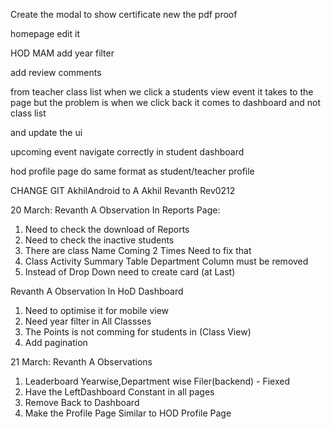 Create the modal to show certificate new the pdf proof 


<!-- #teacher profile -> class assigned should be section name -->

<!-- #teacher profile remove Teacher ID from bottom -->

<!-- #student dashboard ->upcoming events backbutton -->

<!-- #teacher dashboard events list Invalid Date -->

homepage edit it

HOD MAM add year filter

add review comments

from teacher class list when we click a students view event it takes to the page but the problem is when we click back it comes to dashboard and not class list

<!-- student upcoming event back button  -->
and update the ui

upcoming event navigate correctly in student dashboard

hod profile page do same format as student/teacher profile

<!-- password show/hide icon -->

<!-- #add upcoming evnts for faculty also  -->


CHANGE GIT
AkhilAndroid to A Akhil
Revanth Rev0212


20 March:
Revanth A Observation In Reports Page:

1. Need to check the download of Reports
2. Need to check the inactive students
3. There are class Name Coming 2 Times Need to fix that
4. Class Activity Summary Table Department Column must be removed
5. Instead of Drop Down need to create card (at Last)

Revanth A Observation In HoD Dashboard

1. Need to optimise it for mobile view
2. Need year filter in All Classses
3. The Points is not comming for students in (Class View)
4. Add pagination


21 March:
Revanth A Observations 
1. Leaderboard Yearwise,Department wise Filer(backend) - Fiexed
2. Have the LeftDashboard Constant in all pages
3. Remove Back to Dashboard
4. Make the Profile Page Similar to HOD Profile Page

